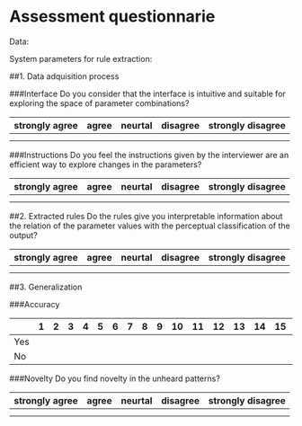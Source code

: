 # Assessment questionnarie
Data:

System parameters for rule extraction:

##1. Data adquisition process

###Interface
Do you consider that the interface is intuitive and suitable for exploring the space of parameter combinations?

|strongly agree|agree|neurtal|disagree|strongly disagree|
|--------------|-----|-------|--------|-----------------|
|              |     |       |        |                 |
|              |     |       |        |                 |

###Instructions
Do you feel the instructions given by the interviewer are an efficient way to explore changes in the parameters?

|strongly agree|agree|neurtal|disagree|strongly disagree|
|--------------|-----|-------|--------|-----------------|
|              |     |       |        |                 |
|              |     |       |        |                 |

##2. Extracted rules
Do the rules give you interpretable information about the relation of the parameter values with the perceptual classification of the output?

|strongly agree|agree|neurtal|disagree|strongly disagree|
|--------------|-----|-------|--------|-----------------|
|              |     |       |        |                 |
|              |     |       |        |                 |
##3. Generalization

###Accuracy

|   |1  |2  | 3 |4  |5  |6  |7  |8  |9  |10 |11 |12 |13 |14 |15 |16 |17 |18 |19 |20 |
|---|---|---|---|---|---|---|---|---|---|---|---|---|---|---|---|---|---|---|---|---|
|Yes|   |   |   |   |   |   |   |   |   |   |   |   |   |   |   |   |   |   |   |   |
|No |   |   |   |   |   |   |   |   |   |   |   |   |   |   |   |   |   |   |   |   |


###Novelty
Do you find novelty in the unheard patterns?

|strongly agree|agree|neurtal|disagree|strongly disagree|
|--------------|-----|-------|--------|-----------------|
|              |     |       |        |                 |
|              |     |       |        |                 |

